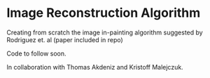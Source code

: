 # Image Reconstruction Algorithm

Creating from scratch the image in-painting algorithm suggested by Rodriguez et. al (paper included in repo)

Code to follow soon. 

In collaboration with Thomas Akdeniz and Kristoff Malejczuk.
